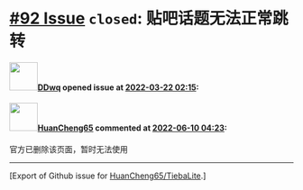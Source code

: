 # [\#92 Issue](https://github.com/HuanCheng65/TiebaLite/issues/92) `closed`: 贴吧话题无法正常跳转

#### <img src="https://avatars.githubusercontent.com/u/54060928?u=917fe4a164d8cb85fd32f3a10a645330f30b4342&v=4" width="50">[DDwq](https://github.com/DDwq) opened issue at [2022-03-22 02:15](https://github.com/HuanCheng65/TiebaLite/issues/92):



#### <img src="https://avatars.githubusercontent.com/u/22636177?u=5e5e656c62ba51f1661d80a6a0fd9ec098e5023b&v=4" width="50">[HuanCheng65](https://github.com/HuanCheng65) commented at [2022-06-10 04:23](https://github.com/HuanCheng65/TiebaLite/issues/92#issuecomment-1151923223):

官方已删除该页面，暂时无法使用


-------------------------------------------------------------------------------



[Export of Github issue for [HuanCheng65/TiebaLite](https://github.com/HuanCheng65/TiebaLite).]
